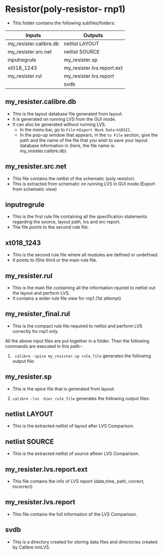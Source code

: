 # Resistor(poly-resistor- rnp1)
* This folder contains the following subfiles/folders:

|         Inputs           |          Outputs             |
|--------------------------|------------------------------|
| my_resister.calibre.db   |   netlist LAYOUT             |
| my_resister.src.net      |   netlist SOURCE             |
| inputregrule             |   my_resister.sp             |
| xt018_1243               |   my_resister.lvs.report.ext |
| my_resister.rul          |   my_resister.lvs.report     |
|                          |   svdb                       |

## my_resister.calibre.db 
* This is the layout database file generated from layout.
* It is generated on running LVS from the GUI mode.
* It can also be generated without running LVS. 
   * In the menu bar, go to `File`->`Export Mask Data`->`GDSII`. 
   * In the pop-up window that appears, in the `to File` section, give the path and the name of the file that you wish to save your layout database information in (here, the file name is: my_resister.calibre.db).
   
## my_resister.src.net 
* This file contains the netlist of the schematic (poly resistor).
* This is extracted from schematic on running LVS in GUI mode.(Export from schematic view)

## inputregrule
* This is the first rule file containing all the specification statements regarding the source, layout path, lvs and erc report.
* The file points to the second rule file.

## xt018_1243
* This is the second rule file where all modules are defined or undefined.
* It points to t5he third or the main rule file.

## my_resister.rul
* This is the main file containing all the information rquired to netlist out the layout and perform LVS.
* It contains a wider rule file view for rnp1.(1st attempt)

## my_resister_final.rul
* This is the compact rule file required to netlist and perform LVS correctly for rnp1 only.

All the above input files are put together in a folder. Then the following commands are executed in this path:-
1. ` calibre -spice my_resister.sp rule_file` generates the following output file:

## my_resister.sp
* This is the spice file that is generated from layout.

2. `calibre -lvs -hier rule_file` generates the following output files:

## netlist LAYOUT
* This is the extracted netlist of layout after LVS Comparison.

## netlist SOURCE
* This is the extracted netlist of source aftewr LVS Comparison.

## my_resister.lvs.report.ext
* This file contains the info of LVS report (date,time, path, correct, incorrect)

## my_resister.lvs.report
* This file contains the full information of the LVS Comparison.

## svdb
* This is a directory created for storing data files and directories created by Calibre nmLVS.
